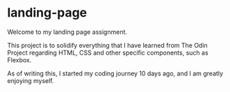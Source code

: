 # landing-page

Welcome to my landing page assignment.

This project is to solidify everything that I have learned from The Odin Project regarding HTML, CSS and other specific components, such as Flexbox.

As of writing this, I started my coding journey 10 days ago, and I am greatly enjoying myself.

